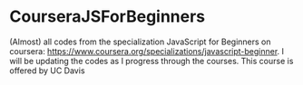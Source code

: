 # CourseraJSForBeginners
(Almost) all codes from the specialization JavaScript for Beginners on coursera: https://www.coursera.org/specializations/javascript-beginner. I will be updating the codes as I progress through the courses. This course is offered by UC Davis
